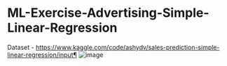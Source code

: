 # ML-Exercise-Advertising-Simple-Linear-Regression
Dataset - https://www.kaggle.com/code/ashydv/sales-prediction-simple-linear-regression/input¶
![image](https://github.com/user-attachments/assets/f7cbf4a0-98d5-4cef-9493-b6061c80b2f2)
